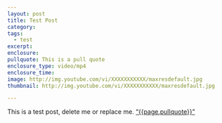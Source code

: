 ```yaml
---
layout: post
title: Test Post
category:
tags:
  - test
excerpt:
enclosure:
pullquote: This is a pull quote
enclosure_type: video/mp4
enclosure_time:
image: http://img.youtube.com/vi/XXXXXXXXXXX/maxresdefault.jpg
thumbnail: http://img.youtube.com/vi/XXXXXXXXXXX/maxresdefault.jpg

---
```


This is a test post, delete me or replace me.
<a href="https://twitter.com/home/?status={{page.pullquote}}%20{{site.url}}{{page.url}}%20via%40{{site.data.settings.socials.twitter | remove: 'https://twitter.com/'}}" target='_blank' class="pullquote">&#8220;{{page.pullquote}}&#8221;</a>
